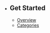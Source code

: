 - ## Get Started
    - [Overview](/{{route}}/{{version}}/overview)
    - [Categories](/{{route}}/{{version}}/categories)

